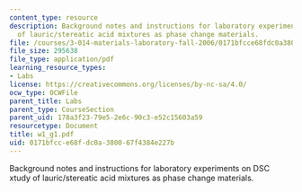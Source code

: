 ```yaml
---
content_type: resource
description: Background notes and instructions for laboratory experiments on DSC xtudy
  of lauric/stereatic acid mixtures as phase change materials.
file: /courses/3-014-materials-laboratory-fall-2006/0171bfcce68fdc0a380067f4384e227b_w1_g1.pdf
file_size: 295638
file_type: application/pdf
learning_resource_types:
- Labs
license: https://creativecommons.org/licenses/by-nc-sa/4.0/
ocw_type: OCWFile
parent_title: Labs
parent_type: CourseSection
parent_uid: 178a3f23-79e5-2e6c-90c3-e52c15603a59
resourcetype: Document
title: w1_g1.pdf
uid: 0171bfcc-e68f-dc0a-3800-67f4384e227b
---
```

Background notes and instructions for laboratory experiments on DSC xtudy of lauric/stereatic acid mixtures as phase change materials.